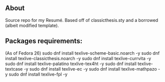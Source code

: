 About
-----

Source repo for my Resumé. Based off of classicthesis.sty and a borrowed (albeit modified template).


Packages requirements:
----------------------

(As of Fedora 26)
sudo dnf install texlive-scheme-basic.noarch -y
sudo dnf install texlive-classicthesis.noarch -y
sudo dnf install texlive-currvita -y
sudo dnf install texlive-palatino texlive-tex4ht -y
sudo dnf install texlive-textcase -y
sudo dnf install texlive-ec -y
sudo dnf install texlive-mathpazo -y
sudo dnf install texlive-fpl -y

